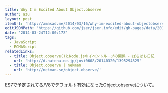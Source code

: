 ```yaml
---
title: Why I'm Excited About Object.observe
author: azu
layout: post
itemUrl: 'http://amasad.me/2014/03/16/why-im-excited-about-objectobserve/'
editJSONPath: 'https://github.com/jser/jser.info/edit/gh-pages/data/2014/03/index.json'
date: '2014-03-24T12:00:17Z'
tags:
  - JavaScript
  - ECMAScript
relatedLinks:
  - title: Object.observe()とNode.jsのイベントループの関係 - ぼちぼち日記
    url: 'http://d.hatena.ne.jp/jovi0608/20140320/1395294325'
  - title: Object.observe | nekman
    url: 'http://nekman.se/object-observe/'
---
```

ES7で予定されてる/V8でデフォルト有効になったObject.observeについて。

